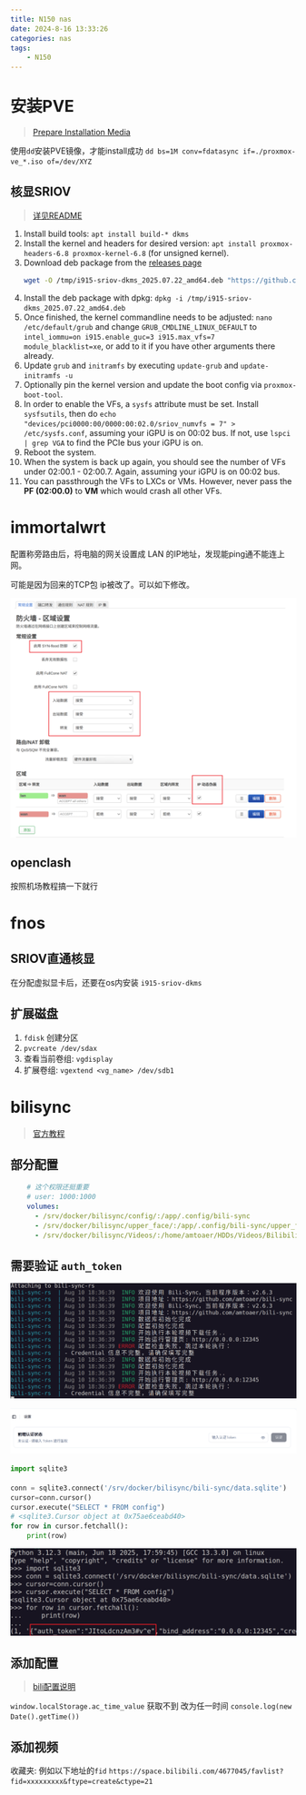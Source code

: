 ```yaml
---
title: N150 nas
date: 2024-8-16 13:33:26
categories: nas
tags:
    - N150
---
```


# 安装PVE
> [Prepare Installation Media](https://pve.proxmox.com/wiki/Prepare_Installation_Media)

使用`dd`安装PVE镜像，才能install成功
`dd bs=1M conv=fdatasync if=./proxmox-ve_*.iso of=/dev/XYZ`

## 核显SRIOV
> [详见README](https://github.com/strongtz/i915-sriov-dkms)

1. Install build tools: `apt install build-* dkms`
2. Install the kernel and headers for desired version: `apt install proxmox-headers-6.8 proxmox-kernel-6.8` (for unsigned kernel).
3. Download deb package from the [releases page](https://github.com/strongtz/i915-sriov-dkms/releases)
   ```sh
   wget -O /tmp/i915-sriov-dkms_2025.07.22_amd64.deb "https://github.com/strongtz/i915-sriov-dkms/releases/download/2025.07.22/i915-sriov-dkms_2025.07.22_amd64.deb"
   ```
4. Install the deb package with dpkg: `dpkg -i /tmp/i915-sriov-dkms_2025.07.22_amd64.deb`
5. Once finished, the kernel commandline needs to be adjusted: `nano /etc/default/grub` and change `GRUB_CMDLINE_LINUX_DEFAULT` to `intel_iommu=on i915.enable_guc=3 i915.max_vfs=7 module_blacklist=xe`, or add to it if you have other arguments there already.
6. Update `grub` and `initramfs` by executing `update-grub` and `update-initramfs -u`
7. Optionally pin the kernel version and update the boot config via `proxmox-boot-tool`.
8. In order to enable the VFs, a `sysfs` attribute must be set. Install `sysfsutils`, then do `echo "devices/pci0000:00/0000:00:02.0/sriov_numvfs = 7" > /etc/sysfs.conf`, assuming your iGPU is on 00:02 bus. If not, use `lspci | grep VGA` to find the PCIe bus your iGPU is on.
9. Reboot the system.
10. When the system is back up again, you should see the number of VFs under 02:00.1 - 02:00.7. Again, assuming your iGPU is on 00:02 bus.
11. You can passthrough the VFs to LXCs or VMs. However, never pass the **PF (02:00.0)** to **VM** which would crash all other VFs.

# immortalwrt

配置称旁路由后，将电脑的网关设置成 LAN 的IP地址，发现能ping通不能连上网。

可能是因为回来的TCP包 ip被改了。可以如下修改。

![immortalwrt配置](https://raw.githubusercontent.com/Gjorn4389/Gjorn4389.github.io/main/images/immortalwrt_lan_firewall.png)


## openclash

按照机场教程搞一下就行


# fnos

## SRIOV直通核显
在分配虚拟显卡后，还要在os内安装 `i915-sriov-dkms`

## 扩展磁盘
1. `fdisk` 创建分区
2. `pvcreate /dev/sdax`
3. 查看当前卷组: `vgdisplay`
4. 扩展卷组: `vgextend <vg_name> /dev/sdb1`


# bilisync
> [官方教程](https://bili-sync.allwens.work/quick-start)

## 部分配置
```yml
    # 这个权限还挺重要
    # user: 1000:1000
    volumes:
      - /srv/docker/bilisync/config/:/app/.config/bili-sync
      - /srv/docker/bilisync/upper_face/:/app/.config/bili-sync/upper_face
      - /srv/docker/bilisync/Videos/:/home/amtoaer/HDDs/Videos/Bilibilis/
```

## 需要验证 `auth_token`
![报错](https://raw.githubusercontent.com/Gjorn4389/Gjorn4389.github.io/main/images/bilisync_authtoken_err.png)

![前端认证状态](https://raw.githubusercontent.com/Gjorn4389/Gjorn4389.github.io/main/images/bilisync_webui_authfront.png)

```py
import sqlite3

conn = sqlite3.connect('/srv/docker/bilisync/bili-sync/data.sqlite')
cursor=conn.cursor()
cursor.execute("SELECT * FROM config")
# <sqlite3.Cursor object at 0x75ae6ceabd40>
for row in cursor.fetchall():
    print(row)
```
![从data.sqlite获取auth_token](https://raw.githubusercontent.com/Gjorn4389/Gjorn4389.github.io/main/images/bilisync_config_sql.png)

## 添加配置
> [bili配置说明](https://bili-sync.allwens.work/configuration)

`window.localStorage.ac_time_value` 获取不到
改为任一时间 `console.log(new Date().getTime())`

## 添加视频

收藏夹: 例如以下地址的`fid`
`https://space.bilibili.com/4677045/favlist?fid=xxxxxxxxx&ftype=create&ctype=21`

